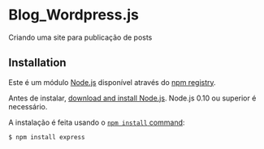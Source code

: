 # Blog_Wordpress.js
Criando uma site para publicação de posts


## Installation

Este é um módulo [Node.js](https://nodejs.org/en/) disponível através do
[npm registry](https://www.npmjs.com/).


Antes de instalar, [download and install Node.js](https://nodejs.org/en/download/).
Node.js 0.10 ou superior é necessário.


A instalação é feita usando o
[`npm install` command](https://docs.npmjs.com/getting-started/installing-npm-packages-locally):

```bash
$ npm install express
```

